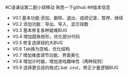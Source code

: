 #C语课设第二题小球移动
熟悉一下github
##版本信息                                                          
- V0.1 基本功能:添加、删除、退出、成绩记录、暂停、继续     
- V0.2 添加功能：导出、导入、显示球数                          
- V0.3 基本修复各种疑难BUG       
- V0.4 增加圆角矩形，优化部分代码                                   
- V0.5 修复选择球的大BUG      
- V0.6 Tab换为空格、优化结构
- V0.7 增加难度调节功能、界面美化
- V0.8 增加计时器，增加游戏趣味性（两种规则）       
- V0.9 选择更合适的格式(.bat .csv)，修正少量逻辑BUG


